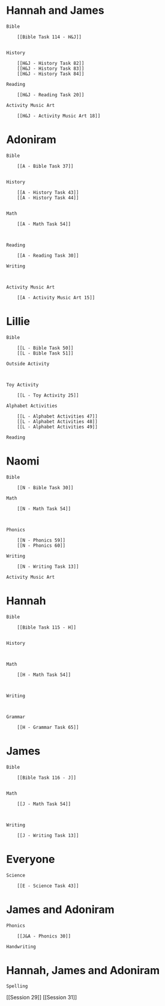  # Hannah and James

	Bible

		[[Bible Task 114 - H&J]]
		

	History

		[[H&J - History Task 82]]
		[[H&J - History Task 83]]
		[[H&J - History Task 84]]

	Reading

		[[H&J - Reading Task 20]]

	Activity Music Art

		[[H&J - Activity Music Art 18]]
# Adoniram

	Bible

		[[A - Bible Task 37]]
		

	History

		[[A - History Task 43]]
		[[A - History Task 44]]
		

	Math

		[[A - Math Task 54]]
		
		

	Reading

		[[A - Reading Task 30]]

	Writing

		

	Activity Music Art

		[[A - Activity Music Art 15]]

# Lillie

	Bible

		[[L - Bible Task 50]]
		[[L - Bible Task 51]]

	Outside Activity

		

	Toy Activity

		[[L - Toy Activity 25]]

	Alphabet Activities

		[[L - Alphabet Activities 47]]
		[[L - Alphabet Activities 48]]
		[[L - Alphabet Activities 49]]

	Reading

		

# Naomi

	Bible

		[[N - Bible Task 30]]

	Math

		[[N - Math Task 54]]
		
		

	Phonics

		[[N - Phonics 59]]
		[[N - Phonics 60]]

	Writing

		[[N - Writing Task 13]]

	Activity Music Art

		

# Hannah

	Bible

		[[Bible Task 115 - H]]
		

	History

		

	Math

		[[H - Math Task 54]]
		
		

	Writing

		

	Grammar

		[[H - Grammar Task 65]]
		
		
# James

	Bible

		[[Bible Task 116 - J]]
		

	Math

		[[J - Math Task 54]]
		
		

	Writing

		[[J - Writing Task 13]]

# Everyone

	Science

		[[E - Science Task 43]]
		
# James and Adoniram

	Phonics

		[[J&A - Phonics 30]]

	Handwriting

		
# Hannah, James and Adoniram

	Spelling

		


[[Session 29]]
[[Session 31]]
